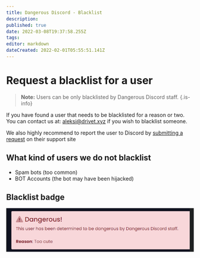 ```yaml
---
title: Dangerous Discord - Blacklist
description: 
published: true
date: 2022-03-08T19:37:58.255Z
tags: 
editor: markdown
dateCreated: 2022-02-01T05:55:51.141Z
---
```


# Request a blacklist for a user

> **Note:** Users can be only blacklisted by Dangerous Discord staff.
{.is-info}


If you have found a user that needs to be blacklisted for a reason or two. You can contact us at: [aleksi@drivet.xyz](mailto:aleksi@drivet.xyz) if you wish to blacklist someone.

We also highly recommend to report the user to Discord by [submitting a request](https://support.discord.com/hc/en-us/requests/new) on their support site

## What kind of users we do not blacklist
- Spam bots (too common)
- BOT Accounts (the bot may have been hijacked)


## Blacklist badge
![dd-blacklisted-user.png](/dd-blacklisted-user.png)